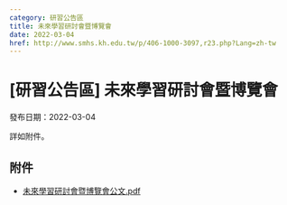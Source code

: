 ```yaml
---
category: 研習公告區
title: 未來學習研討會暨博覽會
date: 2022-03-04
href: http://www.smhs.kh.edu.tw/p/406-1000-3097,r23.php?Lang=zh-tw
---
```


# [研習公告區] 未來學習研討會暨博覽會

發布日期：2022-03-04

詳如附件。

## 附件

- [未來學習研討會暨博覽會公文.pdf](https://www.smhs.kh.edu.tw/var/file/0/1000/attach/90/pta_2865_4220738_83720.pdf)
